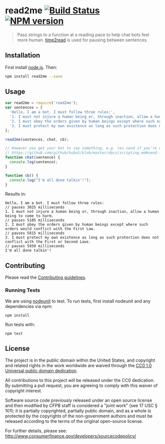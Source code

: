# read2me [![Build Status][travis-image]][travis-url] [![NPM version][npm-image]][npm-url]

> Pass strings to a function at a reading pace to help chat bots feel more human. [time2read](https://github.com/cfpb/time2read) is used for pausing between sentences.

## Installation

First install [node.js](http://nodejs.org/). Then:

```sh
npm install read2me --save
```

## Usage

```javascript
var read2me = require('read2me');
var sentences = [
  'Hello, I am a bot. I must follow three rules:',
  '1. I must not injure a human being or, through inaction, allow a human being to come to harm.',
  '2. I must obey the orders given by human beings except where such orders would conflict with the First Law.',
  '3. I must protect my own existence as long as such protection does not conflict with the First or Second Laws.'
];

read2me(sentences, chat, cb);

// However you get your bot to say something, e.g. res.send if you're using Hubot
// https://github.com/github/hubot/blob/master/docs/scripting.md#send--reply
function chat(sentence) {
  console.log(sentence);
}

function cb() {
  console.log("I'm all done talkin'!");
}
```

Results in:

```
Hello, I am a bot. I must follow three rules:
// pauses 3025 milliseconds
1. I must not injure a human being or, through inaction, allow a human being to come to harm.
// pauses 5185 milliseconds
2. I must obey the orders given by human beings except where such orders would conflict with the First Law.
// pauses 5815 milliseconds
3. I must protect my own existence as long as such protection does not conflict with the First or Second Laws.
// pauses 5950 milliseconds
I'm all done talkin'!
```

## Contributing

Please read the [Contributing guidelines](CONTRIBUTING.md).

### Running Tests

We are using [nodeunit](https://github.com/caolan/nodeunit) to test. To run tests, first install nodeunit and any dependencies via npm:

```
npm install
```

Run tests with:

```
npm test
```

## License

The project is in the public domain within the United States, and
copyright and related rights in the work worldwide are waived through
the [CC0 1.0 Universal public domain dedication](http://creativecommons.org/publicdomain/zero/1.0/).

All contributions to this project will be released under the CC0
dedication. By submitting a pull request, you are agreeing to comply
with this waiver of copyright interest.

Software source code previously released under an open source license and then modified by CFPB staff is considered a "joint work" (see 17 USC § 101); it is partially copyrighted, partially public domain, and as a whole is protected by the copyrights of the non-government authors and must be released according to the terms of the original open-source license.

For further details, please see: http://www.consumerfinance.gov/developers/sourcecodepolicy/


[npm-image]: https://img.shields.io/npm/v/read2me.svg?style=flat-square
[npm-url]: https://www.npmjs.com/package/read2me
[travis-image]: https://img.shields.io/travis/cfpb/read2me.svg?style=flat-square
[travis-url]: https://travis-ci.org/cfpb/read2me
